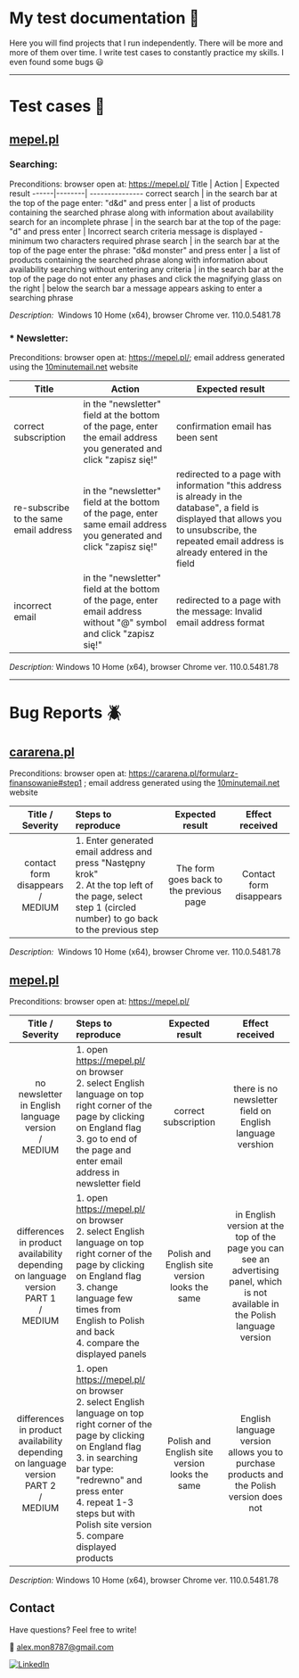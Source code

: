 # My test documentation :open_file_folder:

Here you will find projects that I run independently. There will be more and more of them over time. I write test cases to constantly practice my skills. I even found some bugs 😃

----

# Test cases :paperclip:

## [mepel.pl](https://mepel.pl/)
  ###  **Searching:**
  
Preconditions: browser open at: https://mepel.pl/
Title | Action | Expected result
------|--------| ---------------
correct search | in the search bar at the top of the page enter: "d&d" and press enter | a list of products containing the searched phrase along with information about availability
search for an incomplete phrase | in the search bar at the top of the page: "d" and press enter | Incorrect search criteria message is displayed - minimum two characters required
phrase search | in the search bar at the top of the page enter the phrase: "d&d monster" and press enter | a list of products containing the searched phrase along with information about availability
searching without entering any criteria | in the search bar at the top of the page do not enter any phases and click the magnifying glass on the right | below the search bar a message appears asking to enter a searching phrase

*Description:*  Windows 10 Home (x64), browser Chrome ver. 110.0.5481.78


###  * **Newsletter:**

Preconditions: browser open at: https://mepel.pl/; email address generated using the [10minutemail.net](10minutemail.com) website

Title | Action | Expected result
------|--------| ---------------
correct subscription | in the "newsletter" field at the bottom of the page, enter the email address you generated and click "zapisz się!" | confirmation email has been sent
re-subscribe to the same email address | in the "newsletter" field at the bottom of the page, enter same email address you generated and click "zapisz się!" | redirected to a page with information "this address is already in the database", a field is displayed that allows you to unsubscribe, the repeated email address is already entered in the field
incorrect email | in the "newsletter" field at the bottom of the page, enter email address without "@" symbol and click "zapisz się!" | redirected to a page with the message: Invalid email address format

*Description:*  Windows 10 Home (x64), browser Chrome ver. 110.0.5481.78


---

# Bug Reports :beetle:

## [cararena.pl](https://cararena.pl/)

Preconditions:
browser open at: https://cararena.pl/formularz-finansowanie#step1 ; email address generated using the [10minutemail.net](10minutemail.com) website

Title / Severity | Steps to reproduce | Expected result | Effect received
:---------------:|:--------------------| :---------------: | :---------------:
contact form disappears <br />/<br /> MEDIUM | 1. Enter generated email address and press "Następny krok" <br /> 2. At the top left of the page, select step 1 (circled number) to go back to the previous step | The form goes back to the previous page | Contact form disappears 

*Description:*  Windows 10 Home (x64), browser Chrome ver. 110.0.5481.78


## [mepel.pl](https://mepel.pl/)

Preconditions: browser open at: https://mepel.pl/

Title / Severity | Steps to reproduce | Expected result | Effect received
:---------------:|:--------------------| :---------------: | :---------------:
no newsletter in English language version <br />/<br /> MEDIUM | 1. open https://mepel.pl/ on browser <br /> 2. select English language on top right corner of the page by clicking on England flag <br /> 3. go to end of the page and enter email address in newsletter field | correct subscription | there is no newsletter field on English language vershion
differences in product availability depending on language version <br /> PART 1 <br />/<br /> MEDIUM | 1. open https://mepel.pl/ on browser <br /> 2. select English language on top right corner of the page by clicking on England flag <br /> 3. change language few times from English to Polish and back <br /> 4. compare the displayed panels | Polish and English site version looks the same | in English version at the top of the page you can see an advertising panel, which is not available in the Polish language version
differences in product availability depending on language version <br /> PART 2 <br />/<br /> MEDIUM | 1. open https://mepel.pl/ on browser  <br /> 2. select English language on top right corner of the page by clicking on England flag  <br /> 3. in searching bar type: "redrewno" and press enter  <br /> 4. repeat 1-3 steps but with Polish site version <br /> 5. compare displayed products | Polish and English site version looks the same | English language version allows you to purchase products and the Polish version does not

*Description:*  Windows 10 Home (x64), browser Chrome ver. 110.0.5481.78


## Contact
Have questions? Feel free to write!

:email: alex.mon8787@gmail.com

[![LinkedIn](https://img.shields.io/badge/Here%20Is%20My%20Profile-LinkedIn-informational)](https://www.linkedin.com/in/monika-dzik-wro-test76aa/)

